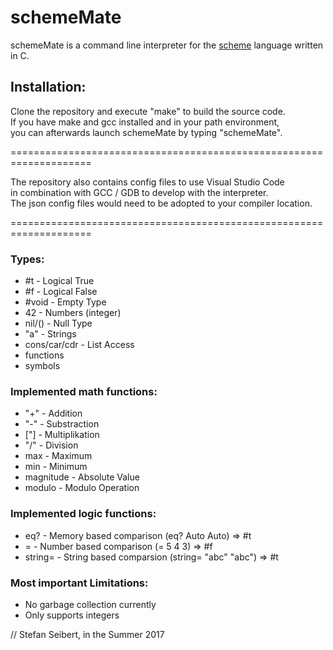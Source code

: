 # schemeMate

schemeMate is a command line interpreter for the [scheme](http://www.scheme.com/tspl4/intro.html#./intro:h1) language written in C. 

## Installation:

Clone the repository and execute "make" to build the source code.  
If you have make and gcc installed and in your path environment,  
you can afterwards launch schemeMate by typing "schemeMate".  

====================================================================

The repository also contains config files to use Visual Studio Code  
in combination with GCC / GDB to develop with the interpreter.  
The json config files would need to be adopted to your compiler location.  

====================================================================

### Types:  
* #t - Logical True
* #f - Logical False
* #void - Empty Type
* 42 - Numbers (integer)
* nil/() - Null Type
* "a" - Strings
* cons/car/cdr - List Access
* functions
* symbols

### Implemented math functions:  
* "+" - Addition
* "-" - Substraction
* ["] - Multiplikation
* "/" - Division
* max - Maximum
* min - Minimum
* magnitude - Absolute Value
* modulo - Modulo Operation

### Implemented logic functions:  
* eq? - Memory based comparison (eq? Auto Auto) => #t
* = - Number based comparison (= 5 4 3) => #f
* string= - String based comparsion (string= "abc" "abc") => #t

### Most important Limitations:
* No garbage collection currently
* Only supports integers

// Stefan Seibert, in the Summer 2017
